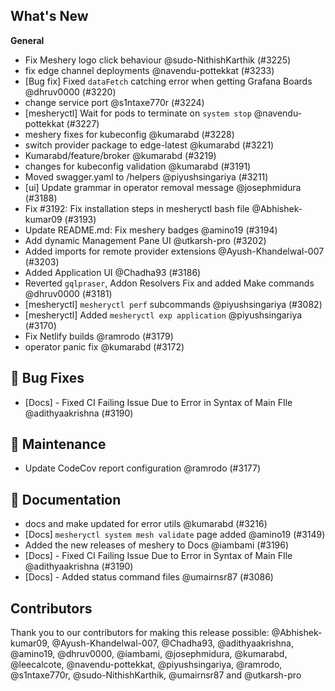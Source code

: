## What's New
**General**
- Fix Meshery logo click behaviour @sudo-NithishKarthik (#3225)
- fix edge channel deployments @navendu-pottekkat (#3233)
- [Bug fix] Fixed `dataFetch` catching error when getting Grafana Boards @dhruv0000 (#3220)
- change service port @s1ntaxe770r (#3224)
- [mesheryctl] Wait for pods to terminate on `system stop` @navendu-pottekkat (#3227)
- meshery fixes for kubeconfig @kumarabd (#3228)
- switch provider package to edge-latest @kumarabd (#3221)
- Kumarabd/feature/broker @kumarabd (#3219)
- changes for kubeconfig validation @kumarabd (#3191)
- Moved swagger.yaml to /helpers @piyushsingariya (#3211)
- [ui] Update grammar in operator removal message @josephmidura (#3188)
- Fix #3192: Fix installation steps in mesheryctl bash file @Abhishek-kumar09 (#3193)
- Update README.md: Fix meshery badges @amino19 (#3194)
- Add dynamic Management Pane UI @utkarsh-pro (#3202)
- Added imports for remote provider extensions @Ayush-Khandelwal-007 (#3203)
- Added Application UI @Chadha93 (#3186)
- Reverted `gqlpraser`, Addon Resolvers Fix and added Make commands @dhruv0000 (#3181)
- [mesheryctl] `mesheryctl perf` subcommands @piyushsingariya (#3082)
- [mesheryctl] Added `mesheryctl exp application` @piyushsingariya (#3170)
- Fix Netlify builds @ramrodo (#3179)
- operator panic fix @kumarabd (#3172)

## 🐛 Bug Fixes

- [Docs] - Fixed CI Failing Issue Due to Error in Syntax of Main FIle @adithyaakrishna (#3190)

## 🧰 Maintenance

- Update CodeCov report configuration @ramrodo (#3177)

## 📖 Documentation

- docs and make updated for error utils @kumarabd (#3216)
- [Docs] `mesheryctl system mesh validate` page added @amino19 (#3149)
- Added the new releases of meshery to Docs @iambami (#3196)
- [Docs] - Fixed CI Failing Issue Due to Error in Syntax of Main FIle @adithyaakrishna (#3190)
- [Docs] - Added status command files @umairnsr87 (#3086)

## Contributors

Thank you to our contributors for making this release possible:
@Abhishek-kumar09, @Ayush-Khandelwal-007, @Chadha93, @adithyaakrishna, @amino19, @dhruv0000, @iambami, @josephmidura, @kumarabd, @leecalcote, @navendu-pottekkat, @piyushsingariya, @ramrodo, @s1ntaxe770r, @sudo-NithishKarthik, @umairnsr87 and @utkarsh-pro

